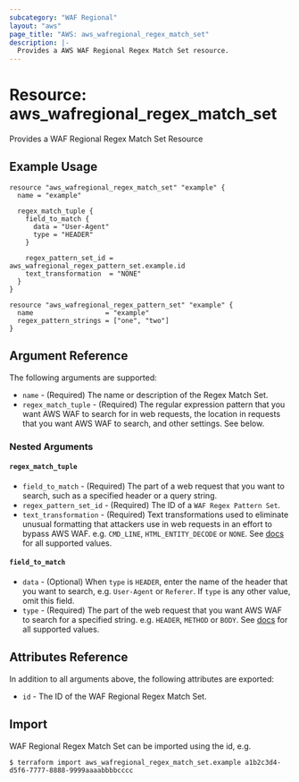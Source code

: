 ```yaml
---
subcategory: "WAF Regional"
layout: "aws"
page_title: "AWS: aws_wafregional_regex_match_set"
description: |-
  Provides a AWS WAF Regional Regex Match Set resource.
---
```


# Resource: aws_wafregional_regex_match_set

Provides a WAF Regional Regex Match Set Resource

## Example Usage

```hcl
resource "aws_wafregional_regex_match_set" "example" {
  name = "example"

  regex_match_tuple {
    field_to_match {
      data = "User-Agent"
      type = "HEADER"
    }

    regex_pattern_set_id = aws_wafregional_regex_pattern_set.example.id
    text_transformation  = "NONE"
  }
}

resource "aws_wafregional_regex_pattern_set" "example" {
  name                  = "example"
  regex_pattern_strings = ["one", "two"]
}
```

## Argument Reference

The following arguments are supported:

* `name` - (Required) The name or description of the Regex Match Set.
* `regex_match_tuple` - (Required) The regular expression pattern that you want AWS WAF to search for in web requests, the location in requests that you want AWS WAF to search, and other settings. See below.

### Nested Arguments

#### `regex_match_tuple`

 * `field_to_match` - (Required) The part of a web request that you want to search, such as a specified header or a query string.
 * `regex_pattern_set_id` - (Required) The ID of a `WAF Regex Pattern Set`.
 * `text_transformation` - (Required) Text transformations used to eliminate unusual formatting that attackers use in web requests in an effort to bypass AWS WAF.
  e.g. `CMD_LINE`, `HTML_ENTITY_DECODE` or `NONE`.
  See [docs](http://docs.aws.amazon.com/waf/latest/APIReference/API_ByteMatchTuple.html#WAF-Type-ByteMatchTuple-TextTransformation)
  for all supported values.

#### `field_to_match`

* `data` - (Optional) When `type` is `HEADER`, enter the name of the header that you want to search, e.g. `User-Agent` or `Referer`.
  If `type` is any other value, omit this field.
* `type` - (Required) The part of the web request that you want AWS WAF to search for a specified string.
  e.g. `HEADER`, `METHOD` or `BODY`.
  See [docs](http://docs.aws.amazon.com/waf/latest/APIReference/API_FieldToMatch.html)
  for all supported values.

## Attributes Reference

In addition to all arguments above, the following attributes are exported:

* `id` - The ID of the WAF Regional Regex Match Set.

## Import

WAF Regional Regex Match Set can be imported using the id, e.g.

```
$ terraform import aws_wafregional_regex_match_set.example a1b2c3d4-d5f6-7777-8888-9999aaaabbbbcccc
```
